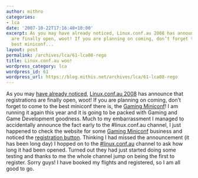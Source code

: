```yaml
---
author: mithro
categories:
- lca
date: '2007-10-22T17:16:40+10:00'
excerpt: As you may have already noticed, Linux.conf.au 2008 has announce that registrations
  are finally open, woot! If you are planning on coming, don’t forget to come to the
  best miniconf...
layout: post
permalink: /archives/lca/61-lca08-rego
title: Linux.conf.au woo!
wordpress_category: lca
wordpress_id: 61
wordpress_url: https://blog.mithis.net/archives/lca/61-lca08-rego
---
```

As you may [have already noticed](http://lists.linux.org.au/pipermail/linux-aus/2007-October/015998.html), [Linux.conf.au 2008](http://linux.conf.au/) has announce that registrations are finally open, woot! If you are planning on coming, don’t forget to come to the best miniconf there is, the [Gaming Miniconf](http://miniconf.mel8ourne.org/wiki/index.php?title=Gaming)! I am running it again this year and it is going to be packed with Gaming and Game Development goodness.
Much to my embarrassment I managed to accidentally announce the fact early to the #linux.conf.au channel, I just happened to check the website for some [Gaming Miniconf](http://miniconf.mel8ourne.org/wiki/index.php?title=Gaming) business and noticed the [registration button](http://linux.conf.au/__data/assets/image/0018/567/register-orange.png). Thinking I had missed the announcement (it has been long day) I hopped on to the [#linux.conf.au](irc://irc.freenode.org/#linux.conf.au) channel to ask how long it had been opened. Turned out they had just started doing some testing and thanks to me the whole channel jump on being the first to register. Sorry guys!
I have booked my flights and registered, so I am all good to go.
